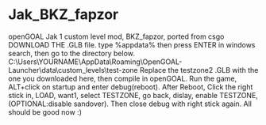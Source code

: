 # Jak_BKZ_fapzor
openGOAL Jak 1 custom level mod, BKZ_fapzor, ported from csgo
DOWNLOAD THE .GLB file.
type %appdata% then press ENTER in windows search, then go to the directory below.
C:\Users\YOURNAME\AppData\Roaming\OpenGOAL-Launcher\data\custom_levels\test-zone
Replace the testzone2 .GLB with the one you downloaded here, then compile in openGOAL. 
Run the game, ALT+click on startup and enter debug(reboot). 
After Reboot, Click the right stick in, LOAD, want1, select TESTZONE, go back, dislay, enable TESTZONE, (OPTIONAL:disable sandover). 
Then close debug with right stick again. All should be good now :)
